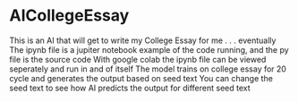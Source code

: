 # AICollegeEssay
This is an AI that will get to write my College Essay for me . . . eventually
The ipynb file is a jupiter notebook example of the code running, and the py file is the source code
With google colab the ipynb file can be viewed seperately and run in and of itself
The model trains on college essay for 20 cycle and  generates the output based on seed text
You can change the seed text to see how AI predicts the output for different seed text
